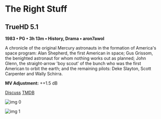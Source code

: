 # The Right Stuff

## TrueHD 5.1

**1983 • PG • 3h 13m • History, Drama • aron7awol**

A chronicle of the original Mercury astronauts in the formation of America's space program: Alan Shepherd, the first American in space; Gus Grissom, the benighted astronaut for whom nothing works out as planned; John Glenn, the straight-arrow 'boy scout' of the bunch who was the first American to orbit the earth; and the remaining pilots: Deke Slayton, Scott Carpenter and Wally Schirra.

**MV Adjustment:** ++1.5 dB

[Discuss](https://www.avsforum.com/threads/bass-eq-for-filtered-movies.2995212/post-58212832)  [TMDB](9549)

![img 0](https://i.imgur.com/uIAmD7J.jpg)

![img 1](https://i.imgur.com/MzV8qJS.png)

